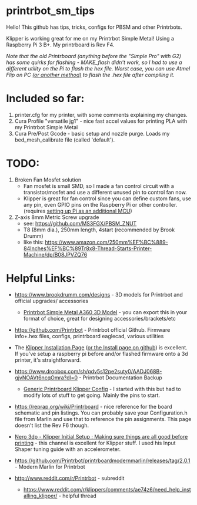 # printrbot_sm_tips
Hello! This github has tips, tricks, configs for PBSM and other Printrbots.

Klipper is working great for me on my Printrbot Simple Metal! Using a Raspberry Pi 3 B+. My printrboard is Rev F4.

*Note that the old Printrboard (anything before the "Simple Pro" with G2) has some quirks for flashing - MAKE_flash didn't work, so I had to use a different utility on the Pi to flash the hex file. Worst case, you can use Atmel Flip on PC [\(or another method\)](https://reprap.org/wiki/Printrboard#Loading_Firmware_.28Windows.29) to flash the .hex file after compiling it.*


# Included so far:
1. printer.cfg for my printer, with some comments explaining my changes.
2. Cura Profile "versatile jg1" - nice fast accel values for printing PLA with my Printrbot Simple Metal
3. Cura Pre/Post Gcode - basic setup and nozzle purge. Loads my bed_mesh_calibrate file (called 'default').


# TODO:
1. Broken Fan Mosfet solution
    * Fan mosfet is small SMD, so I made a fan control circuit with a transistor/mosfet and use a different unused pin to control fan now.
    * Klipper is great for fan control since you can define custom fans, use any pin, even GPIO pins on the Raspberry Pi or other controller. (requires [setting up Pi as an additional MCU](https://www.klipper3d.org/RPi_microcontroller.html))
2. Z-axis 8mm Metric Screw upgrade
    * see: https://github.com/MS3FGX/PBSM_ZNUT
    * T8 (8mm dia.), 250mm length, 4start (recommended by Brook Drumm)
    * like this: https://www.amazon.com/250mm%EF%BC%889-84Inches%EF%BC%89Tr8x8-Thread-Starts-Printer-Machine/dp/B08JPVZQ76


# Helpful Links:
* https://www.brookdrumm.com/designs - 3D models for Printrbot and official upgrades/ accessories
    * [Printrbot Simple Metal A360 3D Model](https://a360.co/2UhjiS1) - you can export this in your format of choice, great for designing accessories/brackets/etc
* https://github.com/Printrbot - Printrbot official Github. Firmware info+.hex files, configs, printrboard eaglecad, various utilities
* The [Klipper Installation Page](https://www.klipper3d.org/Installation.html) ([or the Install page on github](https://github.com/KevinOConnor/klipper/blob/master/docs/Installation.md)) is excellent. If you've setup a raspberry pi before and/or flashed firmware onto a 3d printer, it's straightforward. 
* https://www.dropbox.com/sh/qdv5s12pe2suty0/AADJ068B-gjvNOAVt6ncqOmra?dl=0 - Printrbot Documentation Backup
    * [Generic Printrboard Klipper Config](https://github.com/KevinOConnor/klipper/blob/master/config/generic-printrboard.cfg) - I started with this but had to modify lots of stuff to get going. Mainly the pins to start.
* https://reprap.org/wiki/Printrboard - nice reference for the board schematic and pin listings. You can probably save your Configuration.h file from Marlin and use that to reference the pin assignments. This page doesn't list the Rev F6 though.
* [Nero 3dp - Klipper Initial Setup : Making sure things are all good before printing](https://www.youtube.com/watch?v=T-knWbh1Gg8) - this channel is excellent for Klipper stuff. I used his Input Shaper tuning guide with an accelerometer.
* https://github.com/Printrbot/printrboardmodernmarlin/releases/tag/2.0.1 - Modern Marlin for Printrbot

* http://www.reddit.com/r/Printrbot - subreddit
    * https://www.reddit.com/r/klippers/comments/ae74z6/need_help_installing_klipper/ - helpful thread
